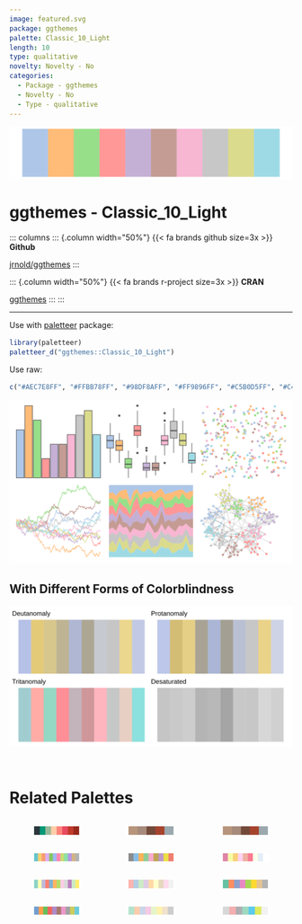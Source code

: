 ```yaml
---
image: featured.svg
package: ggthemes
palette: Classic_10_Light
length: 10
type: qualitative
novelty: Novelty - No
categories:
  - Package - ggthemes
  - Novelty - No
  - Type - qualitative
---
```


![](featured.svg)

# ggthemes - Classic_10_Light 

::: columns
::: {.column width="50%"}
{{< fa brands github size=3x >}}
**Github**

[jrnold/ggthemes](https://github.com/jrnold/ggthemes)
:::

::: {.column width="50%"}
{{< fa brands r-project size=3x >}}
**CRAN**

[ggthemes](https://CRAN.R-project.org/package=ggthemes)
:::
:::

<hr> 

Use with [paletteer](https://emilhvitfeldt.github.io/paletteer/) package:

```r
library(paletteer)
paletteer_d("ggthemes::Classic_10_Light")
```

Use raw:

```r
c("#AEC7E8FF", "#FFBB78FF", "#98DF8AFF", "#FF9896FF", "#C5B0D5FF", "#C49C94FF", "#F7B6D2FF", "#C7C7C7FF", "#DBDB8DFF", "#9EDAE5FF")
``` 

![](examples.png) <br>

## With Different Forms of Colorblindness

![](colorblind.svg) 

<br>

# Related Palettes

<div class="list" style="display: grid; grid-template-columns: auto auto auto;"> <figure class="figure">
<a href="../../awtools/a_palette/"> <img src="../../awtools/a_palette/featured.svg" style="width: 100%;" class="figure-img"></a>
</figure> <figure class="figure">
<a href="../../ButterflyColors/hamadryas_feronia/"> <img src="../../ButterflyColors/hamadryas_feronia/featured.svg" style="width: 100%;" class="figure-img"></a>
</figure> <figure class="figure">
<a href="../../ButterflyColors/hamadryas_feronia/"> <img src="../../ButterflyColors/hamadryas_feronia/featured.svg" style="width: 100%;" class="figure-img"></a>
</figure> <figure class="figure">
<a href="../../rcartocolor/Pastel/"> <img src="../../rcartocolor/Pastel/featured.svg" style="width: 100%;" class="figure-img"></a>
</figure> <figure class="figure">
<a href="../../ggthemes/few_Light/"> <img src="../../ggthemes/few_Light/featured.svg" style="width: 100%;" class="figure-img"></a>
</figure> <figure class="figure">
<a href="../../tvthemes/MegaPearl/"> <img src="../../tvthemes/MegaPearl/featured.svg" style="width: 100%;" class="figure-img"></a>
</figure> <figure class="figure">
<a href="../../RColorBrewer/Set3/"> <img src="../../RColorBrewer/Set3/featured.svg" style="width: 100%;" class="figure-img"></a>
</figure> <figure class="figure">
<a href="../../RColorBrewer/Pastel1/"> <img src="../../RColorBrewer/Pastel1/featured.svg" style="width: 100%;" class="figure-img"></a>
</figure> <figure class="figure">
<a href="../../RColorBrewer/Set2/"> <img src="../../RColorBrewer/Set2/featured.svg" style="width: 100%;" class="figure-img"></a>
</figure> <figure class="figure">
<a href="../../ggthemes/Classic_10_Medium/"> <img src="../../ggthemes/Classic_10_Medium/featured.svg" style="width: 100%;" class="figure-img"></a>
</figure> <figure class="figure">
<a href="../../RColorBrewer/Pastel2/"> <img src="../../RColorBrewer/Pastel2/featured.svg" style="width: 100%;" class="figure-img"></a>
</figure> <figure class="figure">
<a href="../../yarrr/ipod/"> <img src="../../yarrr/ipod/featured.svg" style="width: 100%;" class="figure-img"></a>
</figure> 
</div>
